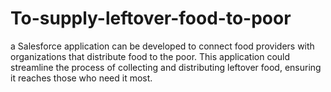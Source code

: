 # To-supply-leftover-food-to-poor
 a Salesforce application can be developed to connect food providers with organizations that distribute food to the poor. This application could streamline the process of collecting and distributing leftover food, ensuring it reaches those who need it most. 
